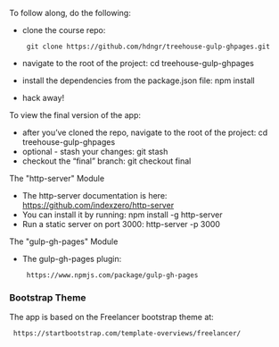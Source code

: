 To follow along, do the following:

 * clone the course repo: 
        
        git clone https://github.com/hdngr/treehouse-gulp-ghpages.git
        
 * navigate to the root of the project: 
        cd treehouse-gulp-ghpages
 * install the dependencies from the package.json file: 
        npm install
 * hack away!

To view the final version of the app:

 * after you’ve cloned the repo, navigate to the root of the project: 
         cd treehouse-gulp-ghpages
 * optional - stash your changes: git stash
 * checkout the “final” branch: git checkout final

The "http-server" Module

 * The http-server documentation is here: 
        https://github.com/indexzero/http-server
 * You can install it by running: 
        npm install -g http-server
 * Run a static server on port 3000: 
        http-server -p 3000

The "gulp-gh-pages" Module

 * The gulp-gh-pages plugin:
  
        https://www.npmjs.com/package/gulp-gh-pages
        
### Bootstrap Theme
The app is based on the Freelancer bootstrap theme at: 

     https://startbootstrap.com/template-overviews/freelancer/   